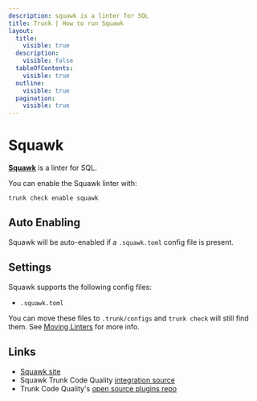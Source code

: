 ```yaml
---
description: squawk is a linter for SQL
title: Trunk | How to run Squawk
layout:
  title:
    visible: true
  description:
    visible: false
  tableOfContents:
    visible: true
  outline:
    visible: true
  pagination:
    visible: true
---
```


# Squawk

[**Squawk**](https://github.com/sbdchd/squawk) is a linter for SQL.

You can enable the Squawk linter with:

```shell
trunk check enable squawk
```

## Auto Enabling

Squawk will be auto-enabled if a `.squawk.toml` config file is present.

## Settings

Squawk supports the following config files:
* `.squawk.toml`

You can move these files to `.trunk/configs` and `trunk check` will still find them. See [Moving Linters](../configure-linters#moving-linters) for more info.




## Links

- [Squawk site](https://github.com/sbdchd/squawk)
- Squawk Trunk Code Quality [integration source](https://github.com/trunk-io/plugins/tree/main/linters/squawk)
- Trunk Code Quality's [open source plugins repo](https://github.com/trunk-io/plugins/tree/main)
